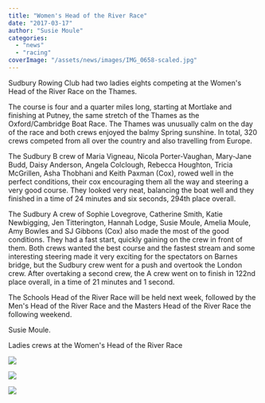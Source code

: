 ```yaml
---
title: "Women's Head of the River Race"
date: "2017-03-17"
author: "Susie Moule"
categories: 
  - "news"
  - "racing"
coverImage: "/assets/news/images/IMG_0658-scaled.jpg"
---
```


Sudbury Rowing Club had two ladies eights competing at the Women's Head of the River Race on the Thames.

The course is four and a quarter miles long, starting at Mortlake and finishing at Putney, the same stretch of the Thames as the Oxford/Cambridge Boat Race. The Thames was unusually calm on the day of the race and both crews enjoyed the balmy Spring sunshine. In total, 320 crews competed from all over the country and also travelling from Europe.

The Sudbury B crew of Maria Vigneau, Nicola Porter-Vaughan, Mary-Jane Budd, Daisy Anderson, Angela Colclough, Rebecca Houghton, Tricia McGrillen, Asha Thobhani and Keith Paxman (Cox), rowed well in the perfect conditions, their cox encouraging them all the way and steering a very good course. They looked very neat, balancing the boat well and they finished in a time of 24 minutes and six seconds, 294th place overall.

The Sudbury A crew of Sophie Lovegrove, Catherine Smith, Katie Newbigging, Jen Titterington, Hannah Lodge, Susie Moule, Amelia Moule, Amy Bowles and SJ Gibbons (Cox) also made the most of the good conditions. They had a fast start, quickly gaining on the crew in front of them. Both crews wanted the best course and the fastest stream and some interesting steering made it very exciting for the spectators on Barnes bridge, but the Sudbury crew went for a push and overtook the London crew. After overtaking a second crew, the A crew went on to finish in 122nd place overall, in a time of 21 minutes and 1 second.

The Schools Head of the River Race will be held next week, followed by the Men's Head of the River Race and the Masters Head of the River Race the following weekend.

Susie Moule.

Ladies crews at the Women's Head of the River Race

[![](/assets/news/images/IMG_0658-1024x765.jpg)](http://sudburyrowingclub.org.uk/wp-content/uploads/2017/03/IMG_0658.jpg)

[![](/assets/news/images/image1-1024x768.png)](http://sudburyrowingclub.org.uk/wp-content/uploads/2017/03/image1.png)

[![](/assets/news/images/IMG_0669-1024x768.png)](http://sudburyrowingclub.org.uk/wp-content/uploads/2017/03/IMG_0669.png)
